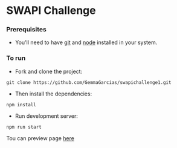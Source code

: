 # SWAPI Challenge

### Prerequisites
* You'll need to have [git](https://git-scm.com/) and [node](https://nodejs.org/en/) installed in your system.

### To run
* Fork and clone the project:

```
git clone https://github.com/GemmaGarcias/swapichallenge1.git
```

* Then install the dependencies:

```
npm install
```

* Run development server:

```
npm run start
```

Tou can preview page [here](https://gemmagarcias.github.io/swapichallenge1/)

